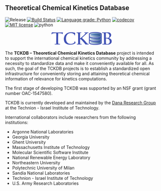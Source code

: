 ## Theoretical Chemical Kinetics Database

![Release](https://img.shields.io/badge/version-0.1.0-blue.svg)
[![Build Status](https://travis-ci.org/tckdb/TCKDB.svg?branch=master)](https://travis-ci.org/tckdb/TCKDB)
[![Language grade: Python](https://img.shields.io/lgtm/grade/python/g/tckdb/TCKDB.svg?logo=lgtm&logoWidth=18)](https://lgtm.com/projects/g/tckdb/TCKDB/context:python)
[![codecov](https://codecov.io/gh/tckdb/TCKDB/branch/master/graph/badge.svg)](https://codecov.io/gh/tckdb/TCKDB)
[![MIT license](http://img.shields.io/badge/license-MIT-brightgreen.svg)](http://opensource.org/licenses/MIT)
![python](https://img.shields.io/badge/Python-3.7+-blue.svg)


<p align="center">
  <a href="https://tckdb.github.io/TCKDB/"><img src="https://github.com/TCKDB/TCKDB/blob/master/tckdb/frontend/public/grf/TCKDB-small.gif" alt="TCKDB" width="40%" height="40%"></a>
</p>


The **TCKDB – Theoretical Chemical Kinetics Database** project is intended to support the international chemical kinetics community by addressing a necessity to standardize data and make it conveniently available for all.
As such, the goal of the TCKDB projects is to establish a standardized open infrastructure
for conveniently storing and attaining theoretical chemical information of relevance for
kinetics computations.

The first stage of developing TCKDB was supported by an NSF grant (grant number OAC-1547580).

TCKDB is currently developed and maintained by the [Dana Research Group](https://dana.net.technion.ac.il/)
at the Technion - Israel Institute of Technology.

International collaborators include researchers from the following institutions:

*   Argonne National Laboratories
*   Georgia University
*   Ghent University
*   Massachusetts Institute of Technology
*   Molecular Scientific Software Institute
*   National Renewable Energy Laboratory
*   Northeastern University
*   Polytechnic University of Milan
*   Sandia National Laboratories
*   Technion - Israel Institute of Technology
*   U.S. Army Research Laboratories
